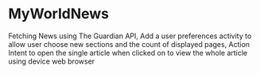 # MyWorldNews
Fetching News using The Guardian API,
Add a user preferences activity to allow user choose new sections and the count of displayed pages,
Action Intent to open the single article when clicked on to view the whole article using device web browser
